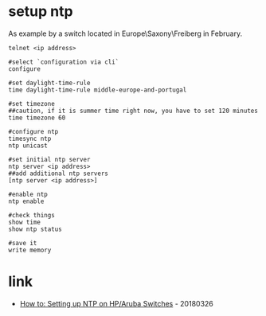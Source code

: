 # setup ntp

As example by a switch located in Europe\Saxony\Freiberg in February.

```
telnet <ip address>

#select `configuration via cli`
configure

#set daylight-time-rule
time daylight-time-rule middle-europe-and-portugal

#set timezone
##caution, if it is summer time right now, you have to set 120 minutes
time timezone 60

#configure ntp
timesync ntp
ntp unicast

#set initial ntp server
ntp server <ip address>
##add additional ntp servers
[ntp server <ip address>]

#enable ntp
ntp enable

#check things
show time
show ntp status

#save it
write memory
```

# link

* [How to: Setting up NTP on HP/Aruba Switches](https://community.spiceworks.com/how_to/133260-setting-up-ntp-on-hp-aruba-switches) - 20180326
